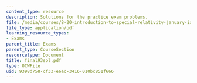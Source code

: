 ```yaml
---
content_type: resource
description: Solutions for the practice exam problems.
file: /media/courses/8-20-introduction-to-special-relativity-january-iap-2005/9398d758cf33e6ac3416010bc851f666_final93sol.pdf
file_type: application/pdf
learning_resource_types:
- Exams
parent_title: Exams
parent_type: CourseSection
resourcetype: Document
title: final93sol.pdf
type: OCWFile
uid: 9398d758-cf33-e6ac-3416-010bc851f666
---
```

